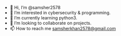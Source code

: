 - 👋 Hi, I’m @samsher2578
- 👀 I’m interested in cybersecurity & programming.
- 🌱 I’m currently learning python3.
- 💞️ I’m looking to collaborate on projects.
- 📫 How to reach me samsherkhan2578@gmail.com

<!---
samsher2578/samsher2578 is a ✨ special ✨ repository because its `README.md` (this file) appears on your GitHub profile.
You can click the Preview link to take a look at your changes.
--->
